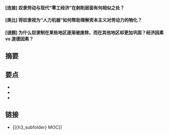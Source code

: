 #### [连接] 奴隶劳动与现代“零工经济”在剥削层面有何相似之处？


#### [类比] 将奴隶视为“人力机器”如何帮助理解资本主义对劳动力的物化？


#### [谜题] 为什么奴隶制在某些地区逐渐被废除，而在其他地区却更加巩固？经济因素 vs 道德因素？


## 摘要


## 要点

- 
- 
- 

## 链接

- [[{h3_subfolder} MOC]]
